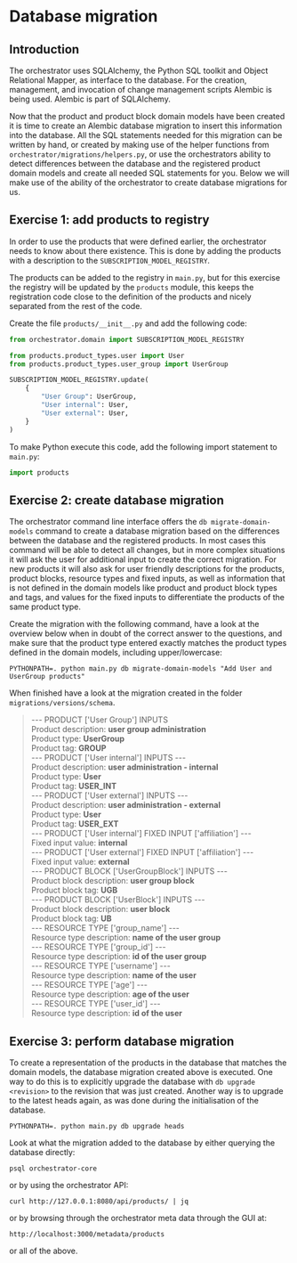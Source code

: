 # Database migration

## Introduction

The orchestrator uses SQLAlchemy, the Python SQL toolkit and Object Relational
Mapper, as interface to the database. For the creation, management, and
invocation of change management scripts Alembic is being used.  Alembic is part
of SQLAlchemy.

Now that the product and product block domain models have been created it is
time to create an Alembic database migration to insert this information into
the database. All the SQL statements needed for this migration can be written
by hand, or created by making use of the helper functions from
`orchestrator/migrations/helpers.py`, or use the orchestrators ability to
detect differences between the database and the registered product domain
models and create all needed SQL statements for you. Below we will make use of
the ability of the orchestrator to create database migrations for us.

## Exercise 1: add products to registry

In order to use the products that were defined earlier, the orchestrator needs
to know about there existence. This is done by adding the products with a
description to the `SUBSCRIPTION_MODEL_REGISTRY`.

The products can be added to the registry in `main.py`, but for this exercise
the registry will be updated by the `products` module, this keeps the
registration code close to the definition of the products and nicely separated
from the rest of the code.

Create the file `products/__init__.py` and add the following code:

```python
from orchestrator.domain import SUBSCRIPTION_MODEL_REGISTRY

from products.product_types.user import User
from products.product_types.user_group import UserGroup

SUBSCRIPTION_MODEL_REGISTRY.update(
    {
        "User Group": UserGroup,
        "User internal": User,
        "User external": User,
    }
)
```

To make Python execute this code, add the following import statement to
`main.py`:

```python
import products
```

## Exercise 2: create database migration

The orchestrator command line interface offers the `db migrate-domain-models`
command to create a database migration based on the differences between the
database and the registered products. In most cases this command will be able
to detect all changes, but in more complex situations it will ask the user for
additional input to create the correct migration. For new products it will also
ask for user friendly descriptions for the products, product blocks, resource
types and fixed inputs, as well as information that is not defined in the
domain models like product and product block types and tags, and values for the
fixed inputs to differentiate the products of the same product type.

Create the migration with the following command, have a look at the overview
below when in doubt of the correct answer to the questions, and make sure that
the product type entered exactly matches the product types defined in the
domain models, including upper/lowercase: 

```shell
PYTHONPATH=. python main.py db migrate-domain-models "Add User and UserGroup products"
```

When finished have a look at the migration created in the folder
`migrations/versions/schema`.

> --- PRODUCT ['User Group'] INPUTS   
Product description: **user group administration**  
Product type: **UserGroup**  
Product tag: **GROUP**  
--- PRODUCT ['User internal'] INPUTS ---  
Product description: **user administration - internal**  
Product type: **User**  
Product tag: **USER_INT**  
--- PRODUCT ['User external'] INPUTS ---  
Product description: **user administration - external**  
Product type: **User**  
Product tag: **USER_EXT**  
--- PRODUCT ['User internal'] FIXED INPUT ['affiliation'] ---  
Fixed input value: **internal**  
--- PRODUCT ['User external'] FIXED INPUT ['affiliation'] ---  
Fixed input value: **external**  
--- PRODUCT BLOCK ['UserGroupBlock'] INPUTS ---  
Product block description: **user group block**  
Product block tag: **UGB**  
--- PRODUCT BLOCK ['UserBlock'] INPUTS ---  
Product block description: **user block**  
Product block tag: **UB**  
--- RESOURCE TYPE ['group_name'] ---  
Resource type description: **name of the user group**  
--- RESOURCE TYPE ['group_id'] ---  
Resource type description: **id of the user group**  
--- RESOURCE TYPE ['username'] ---  
Resource type description: **name of the user**  
--- RESOURCE TYPE ['age'] ---  
Resource type description: **age of the user**  
--- RESOURCE TYPE ['user_id'] ---  
Resource type description: **id of the user**  

## Exercise 3: perform database migration

To create a representation of the products in the database that matches the 
domain models, the database migration created above is executed. One way to do 
this is to explicitly upgrade the database with `db upgrade <revision>` to 
the revision that was just created. Another way is to upgrade to the latest
heads again, as was done during the initialisation of the database.

```shell
PYTHONPATH=. python main.py db upgrade heads
```

Look at what the migration added to the database by either querying the
database directly:

```shell
psql orchestrator-core
```

or by using the orchestrator API:

```shell
curl http://127.0.0.1:8080/api/products/ | jq
```

or by browsing through the orchestrator meta data through the GUI at:

```shell
http://localhost:3000/metadata/products
```

or all of the above.

